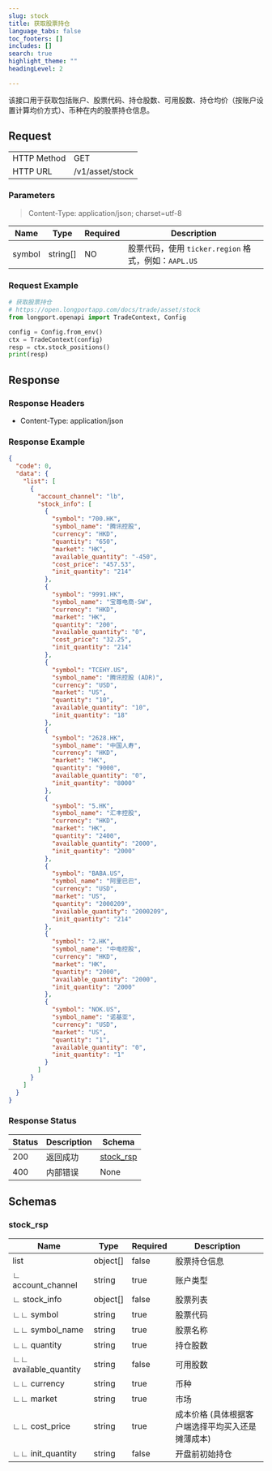 ```yaml
---
slug: stock
title: 获取股票持仓 
language_tabs: false
toc_footers: []
includes: []
search: true
highlight_theme: ""
headingLevel: 2

---
```


该接口用于获取包括账户、股票代码、持仓股数、可用股数、持仓均价（按账户设置计算均价方式）、币种在内的股票持仓信息。

<SDKLinks module="trade" klass="TradeContext" method="stock_positions" />

## 

## Request

<table className="http-basic">
<tbody>
<tr><td className="http-basic-key">HTTP Method</td><td>GET</td></tr>
<tr><td className="http-basic-key">HTTP URL</td><td>/v1/asset/stock 
</td></tr>
</tbody>
</table>

### Parameters

> Content-Type: application/json; charset=utf-8

| Name | Type | Required | Description |
|---|---|---|---|
| symbol | string[] | NO | 股票代码，使用 `ticker.region` 格式，例如：`AAPL.US` |

### Request Example

```python
# 获取股票持仓
# https://open.longportapp.com/docs/trade/asset/stock
from longport.openapi import TradeContext, Config

config = Config.from_env()
ctx = TradeContext(config)
resp = ctx.stock_positions()
print(resp)
```

## Response

### Response Headers

- Content-Type: application/json

### Response Example

```json
{
  "code": 0,
  "data": {
    "list": [
      {
        "account_channel": "lb",
        "stock_info": [
          {
            "symbol": "700.HK",
            "symbol_name": "腾讯控股",
            "currency": "HKD",
            "quantity": "650",
            "market": "HK",
            "available_quantity": "-450",
            "cost_price": "457.53",
            "init_quantity": "214"
          },
          {
            "symbol": "9991.HK",
            "symbol_name": "宝尊电商-SW",
            "currency": "HKD",
            "market": "HK",
            "quantity": "200",
            "available_quantity": "0",
            "cost_price": "32.25",
            "init_quantity": "214"
          },
          {
            "symbol": "TCEHY.US",
            "symbol_name": "腾讯控股 (ADR)",
            "currency": "USD",
            "market": "US",
            "quantity": "10",
            "available_quantity": "10",
            "init_quantity": "18"
          },
          {
            "symbol": "2628.HK",
            "symbol_name": "中国人寿",
            "currency": "HKD",
            "market": "HK",
            "quantity": "9000",
            "available_quantity": "0",
            "init_quantity": "8000"
          },
          {
            "symbol": "5.HK",
            "symbol_name": "汇丰控股",
            "currency": "HKD",
            "market": "HK",
            "quantity": "2400",
            "available_quantity": "2000",
            "init_quantity": "2000"
          },
          {
            "symbol": "BABA.US",
            "symbol_name": "阿里巴巴",
            "currency": "USD",
            "market": "US",
            "quantity": "2000209",
            "available_quantity": "2000209",
            "init_quantity": "214"
          },
          {
            "symbol": "2.HK",
            "symbol_name": "中电控股",
            "currency": "HKD",
            "market": "HK",
            "quantity": "2000",
            "available_quantity": "2000",
            "init_quantity": "2000"
          },
          {
            "symbol": "NOK.US",
            "symbol_name": "诺基亚",
            "currency": "USD",
            "market": "US",
            "quantity": "1",
            "available_quantity": "0",
            "init_quantity": "1"
          }
        ]
      }
    ]
  }
}
```

### Response Status

| Status | Description | Schema |
|---|---|---|
| 200 | 返回成功 | [stock_rsp](#schemastock_rsp) |
| 400 | 内部错误 | None |

<aside className="success">
</aside>

## Schemas

### stock_rsp

<a id="schemastock_rsp"></a>
<a id="schemastock_rsp"></a>

|Name|Type|Required|Description|
|---|---|---|---|
|list|object[]|false|股票持仓信息|
|∟ account_channel|string|true|账户类型|
|∟ stock_info|object[]|false|股票列表|
|∟∟ symbol|string|true|股票代码|
|∟∟ symbol_name|string|true|股票名称|
|∟∟ quantity|string|true|持仓股数|
|∟∟ available_quantity|string|false|可用股数|
|∟∟ currency|string|true|币种|
|∟∟ market|string|true|市场|
|∟∟ cost_price|string|true|成本价格 (具体根据客户端选择平均买入还是摊薄成本)|
|∟∟ init_quantity|string|false|开盘前初始持仓|

